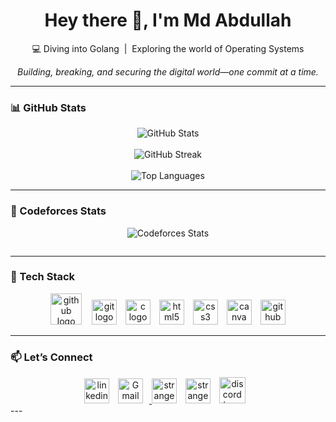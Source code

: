 <h1 align="center">Hey there 👋, I'm Md Abdullah</h1>

<p align="center">
  💻 Diving into Golang &nbsp;|&nbsp; Exploring the world of Operating Systems
</p>

<p align="center">
  <em>Building, breaking, and securing the digital world—one commit at a time.</em>
</p>

---

### 📊 GitHub Stats

<p align="center">
  <img src="https://github-readme-stats.vercel.app/api?username=abdullah-hax&show_icons=true&theme=radical"
    alt="GitHub Stats" />
  <br><br>
  <img src="https://github-readme-streak-stats.herokuapp.com/?user=abdullah-hax&theme=radical" alt="GitHub Streak" />
  <br><br>
  <img src="https://github-readme-stats.vercel.app/api/top-langs/?username=abdullah-hax&layout=compact&theme=radical"
    alt="Top Languages" />
</p>

---

### 🤖 Codeforces Stats

<p align="center">
  <img src="https://codeforces-readme-stats.vercel.app/api/card?username=stranger_core" alt="Codeforces Stats" />
</p>
<p align="center">
  <img src="https://codeforces-readme-stats.vercel.app/api/badge?username=stranger_core" alt="">
</p>

---

### 🧰 Tech Stack

<p align="center">
  <!-- <img src="https://skillicons.dev/icons?i=golang,git,c,html,css,github" /> -->
  <img src="https://cdn.jsdelivr.net/gh/devicons/devicon/icons/go/go-original-wordmark.svg" height="50"
    alt="github logo" /><img width="12" />
  <img src="https://cdn.jsdelivr.net/gh/devicons/devicon/icons/git/git-original.svg" height="40" alt="git logo" /><img
    width="10" />
  <img src="https://cdn.jsdelivr.net/gh/devicons/devicon/icons/c/c-original.svg" height="40" alt="c logo" /><img
    width="10" />
  <img src="https://cdn.jsdelivr.net/gh/devicons/devicon/icons/html5/html5-original.svg" height="40"
    alt="html5 logo" /><img width="10" />
  <img src="https://cdn.jsdelivr.net/gh/devicons/devicon/icons/css3/css3-original.svg" height="40"
    alt="css3 logo" /><img width="10" />
  <img src="https://cdn.jsdelivr.net/gh/devicons/devicon/icons/canva/canva-original.svg" height="40"
    alt="canva logo" /><img width="10" />
  <img src="https://cdn.jsdelivr.net/gh/devicons/devicon/icons/github/github-original.svg" height="40"
    alt="github logo" />

</p>

---

### 📫 Let’s Connect

<div align="center">
  <!-- <a href="https://linkedin.com/in/abdullah-al-mahmud01798/"> -->
  <img src="https://cdn.jsdelivr.net/gh/devicons/devicon/icons/linkedin/linkedin-original.svg" height="40"
    alt="linkedin logo" /><img width="10" />
  </a>
  <a href="mailto:mdabdulllah72810@gmail.com">
    <img src="https://skillicons.dev/icons?i=gmail" height="40" alt="Gmail" /><img width="10" />
  </a>
  <a href="https://codeforces.com/profile/stranger_core" target="blank"><img
      src="https://raw.githubusercontent.com/rahuldkjain/github-profile-readme-generator/master/src/images/icons/Social/codeforces.svg"
      alt="stranger_core" height="40" /><img width="10" /></a>
  <a href="https://www.leetcode.com/stranger_core" target="blank"><img
      src="https://raw.githubusercontent.com/rahuldkjain/github-profile-readme-generator/master/src/images/icons/Social/leet-code.svg"
      alt="stranger_core" height="40" /><img width="10" /></a>
  <img src="https://cdn.simpleicons.org/discord/5865F2" height="42" alt="discord logo" /><img width="10" />


  <!-- <img src="https://cdn.simpleicons.org/facebook/1877F2" height="40" alt="facebook logo" /><img width="10" />
  <img src="https://cdn.jsdelivr.net/gh/devicons/devicon/icons/twitter/twitter-original.svg" height="33"
    alt="twitter logo" /><img width="10" /> -->



</div>
---
